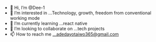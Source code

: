 - 👋 Hi, I’m @Dee-1
- 👀 I’m interested in ...Technology, growth, freedom from conventional working mode
- 🌱 I’m currently learning ...react native
- 💞️ I’m looking to collaborate on ...tech projects
- 📫 How to reach me ...adedayotaiwo365@gmail.com

<!---
Dee-1/Dee-1 is a ✨ special ✨ repository because its `README.md` (this file) appears on your GitHub profile.
You can click the Preview link to take a look at your changes.
--->
